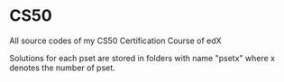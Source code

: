 # CS50
All source codes of my CS50 Certification Course of edX

Solutions for each pset are stored in folders with name "psetx" where x denotes the number of pset.
